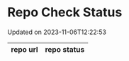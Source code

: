 # Repo Check Status

Updated on 2023-11-06T12:22:53

| repo url | repo status |
| -------- | -------- | 
